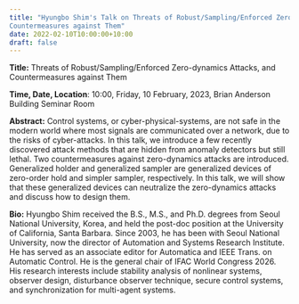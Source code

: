 ```yaml
---
title: "Hyungbo Shim's Talk on Threats of Robust/Sampling/Enforced Zero-dynamics Attacks, and
Countermeasures against Them"
date: 2022-02-10T10:00:00+10:00
draft: false
---
```



__Title:__  Threats of Robust/Sampling/Enforced Zero-dynamics Attacks, and
Countermeasures against Them


__Time, Date, Location__: 10:00, Friday, 10 February, 2023, Brian Anderson Building Seminar Room

__Abstract:__ Control systems, or cyber-physical-systems, are not safe in the modern
world where most signals are communicated over a network, due to the risks
of cyber-attacks. In this talk, we introduce a few recently discovered
attack methods that are hidden from anomaly detectors but still lethal. Two
countermeasures against zero-dynamics attacks are introduced. Generalized
holder and generalized sampler are generalized devices of zero-order hold
and simpler sampler, respectively. In this talk, we will show that these
generalized devices can neutralize the zero-dynamics attacks and discuss
how to design them.

__Bio:__ Hyungbo Shim received the B.S., M.S., and Ph.D. degrees from Seoul National
University, Korea, and held the post-doc position at the University of
California, Santa Barbara. Since 2003, he has been with Seoul National
University, now the director of Automation and Systems Research Institute.
He has served as an associate editor for Automatica and IEEE Trans. on
Automatic Control. He is the general chair of IFAC World Congress 2026. His
research interests include stability analysis of nonlinear systems,
observer design, disturbance observer technique, secure control systems,
and synchronization for multi-agent systems.



